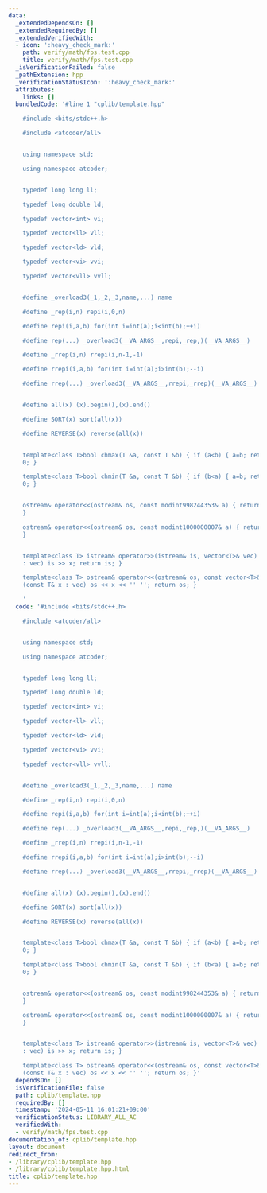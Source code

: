 ```yaml
---
data:
  _extendedDependsOn: []
  _extendedRequiredBy: []
  _extendedVerifiedWith:
  - icon: ':heavy_check_mark:'
    path: verify/math/fps.test.cpp
    title: verify/math/fps.test.cpp
  _isVerificationFailed: false
  _pathExtension: hpp
  _verificationStatusIcon: ':heavy_check_mark:'
  attributes:
    links: []
  bundledCode: '#line 1 "cplib/template.hpp"

    #include <bits/stdc++.h>

    #include <atcoder/all>


    using namespace std;

    using namespace atcoder;


    typedef long long ll;

    typedef long double ld;

    typedef vector<int> vi;

    typedef vector<ll> vll;

    typedef vector<ld> vld;

    typedef vector<vi> vvi;

    typedef vector<vll> vvll;


    #define _overload3(_1,_2,_3,name,...) name

    #define _rep(i,n) repi(i,0,n)

    #define repi(i,a,b) for(int i=int(a);i<int(b);++i)

    #define rep(...) _overload3(__VA_ARGS__,repi,_rep,)(__VA_ARGS__)

    #define _rrep(i,n) rrepi(i,n-1,-1)

    #define rrepi(i,a,b) for(int i=int(a);i>int(b);--i)

    #define rrep(...) _overload3(__VA_ARGS__,rrepi,_rrep)(__VA_ARGS__)


    #define all(x) (x).begin(),(x).end()

    #define SORT(x) sort(all(x))

    #define REVERSE(x) reverse(all(x))


    template<class T>bool chmax(T &a, const T &b) { if (a<b) { a=b; return 1; } return
    0; }

    template<class T>bool chmin(T &a, const T &b) { if (b<a) { a=b; return 1; } return
    0; }


    ostream& operator<<(ostream& os, const modint998244353& a) { return os << a.val();
    }

    ostream& operator<<(ostream& os, const modint1000000007& a) { return os << a.val();
    }


    template<class T> istream& operator>>(istream& is, vector<T>& vec) { for (T& x
    : vec) is >> x; return is; }

    template<class T> ostream& operator<<(ostream& os, const vector<T>& vec) { for
    (const T& x : vec) os << x << '' ''; return os; }

    '
  code: '#include <bits/stdc++.h>

    #include <atcoder/all>


    using namespace std;

    using namespace atcoder;


    typedef long long ll;

    typedef long double ld;

    typedef vector<int> vi;

    typedef vector<ll> vll;

    typedef vector<ld> vld;

    typedef vector<vi> vvi;

    typedef vector<vll> vvll;


    #define _overload3(_1,_2,_3,name,...) name

    #define _rep(i,n) repi(i,0,n)

    #define repi(i,a,b) for(int i=int(a);i<int(b);++i)

    #define rep(...) _overload3(__VA_ARGS__,repi,_rep,)(__VA_ARGS__)

    #define _rrep(i,n) rrepi(i,n-1,-1)

    #define rrepi(i,a,b) for(int i=int(a);i>int(b);--i)

    #define rrep(...) _overload3(__VA_ARGS__,rrepi,_rrep)(__VA_ARGS__)


    #define all(x) (x).begin(),(x).end()

    #define SORT(x) sort(all(x))

    #define REVERSE(x) reverse(all(x))


    template<class T>bool chmax(T &a, const T &b) { if (a<b) { a=b; return 1; } return
    0; }

    template<class T>bool chmin(T &a, const T &b) { if (b<a) { a=b; return 1; } return
    0; }


    ostream& operator<<(ostream& os, const modint998244353& a) { return os << a.val();
    }

    ostream& operator<<(ostream& os, const modint1000000007& a) { return os << a.val();
    }


    template<class T> istream& operator>>(istream& is, vector<T>& vec) { for (T& x
    : vec) is >> x; return is; }

    template<class T> ostream& operator<<(ostream& os, const vector<T>& vec) { for
    (const T& x : vec) os << x << '' ''; return os; }'
  dependsOn: []
  isVerificationFile: false
  path: cplib/template.hpp
  requiredBy: []
  timestamp: '2024-05-11 16:01:21+09:00'
  verificationStatus: LIBRARY_ALL_AC
  verifiedWith:
  - verify/math/fps.test.cpp
documentation_of: cplib/template.hpp
layout: document
redirect_from:
- /library/cplib/template.hpp
- /library/cplib/template.hpp.html
title: cplib/template.hpp
---
```

